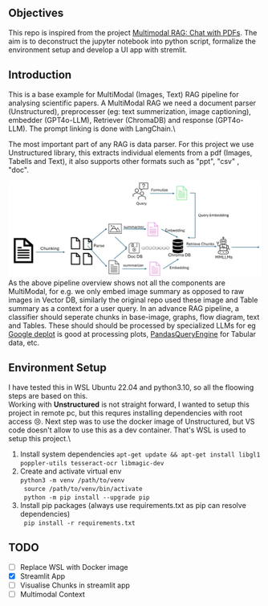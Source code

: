 ## Objectives
This repo is inspired from the project [Multimodal RAG: Chat with PDFs](https://www.youtube.com/watch?v=uLrReyH5cu0). The aim is to deconstruct the jupyter notebook into python script, formalize the environment setup and develop a UI app with stremlit.

## Introduction
This is a base example for MultiModal (Images, Text) RAG pipeline for analysing scientific papers. A MultiModal RAG we need a document parser (Unstructured), preprocesser (eg: text summerization, image captioning), embedder (GPT4o-LLM), Retriever (ChromaDB) and response (GPT4o-LLM). The prompt linking is done with LangChain.\

The most important part of any RAG is data parser. For this project we use Unstructured library, this extracts individual elements from a pdf (Images, Tabells and Text), it also supports other formats such as "ppt", "csv" , "doc".

![MMLLM Pipelime](assest/pipeline.jpg?raw=true "Optional Title")
As the above pipeline overview shows not all the components are MultiModal, for e.g. we only embed image summary as opposed to raw images in Vector DB, similarly the original repo used these image and Table summary as a context for a user query. In an advance RAG pipeline, a classifier should seperate chunks in base-image, graphs, flow diagram, text and Tables. These should should be processed by specialized LLMs for eg [Google deplot](https://huggingface.co/google/deplot) is good at processing plots, [PandasQueryEngine](https://docs.llamaindex.ai/en/stable/examples/query_engine/pandas_query_engine/) for Tabular data, etc. 

## Environment Setup
I have tested this in WSL Ubuntu 22.04 and python3.10, so all the floowing steps are based on this. \
Working with **Unstructured** is not straight forward, I wanted to setup this project in remote pc, but this requres installing dependencies with root access :cry:. Next step was to use the docker image of Unstructured, but VS code doesn't allow to use this as a dev container. That's WSL is used to setup this project.\
1. Install system dependencies 
```apt-get update && apt-get install libgl1 poppler-utils tesseract-ocr libmagic-dev ```
2. Create and activate virtual env\
```python3 -m venv /path/to/venv ```\
``` source /path/to/venv/bin/activate```\
``` python -m pip install --upgrade pip```
3. Install pip packages (always use requirements.txt as pip can resolve dependencies)\
``` pip install -r requirements.txt```

## TODO
- [ ] Replace WSL with Docker image  
- [x] Streamlit App
- [ ] Visualise Chunks in streamlit app
- [ ] Multimodal Context
